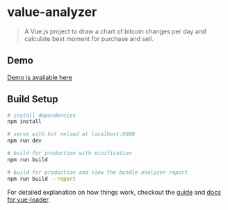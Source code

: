 # value-analyzer

> A Vue.js project to draw a chart of bitcoin changes per day 
 and calculate best moment for purchase and sell. 

## Demo

[Demo is available here](https://rawgit.com/tahq69/value-analyzer/master/dist/index.html)

## Build Setup

``` bash
# install dependencies
npm install

# serve with hot reload at localhost:8080
npm run dev

# build for production with minification
npm run build

# build for production and view the bundle analyzer report
npm run build --report
```

For detailed explanation on how things work, checkout the [guide](http://vuejs-templates.github.io/webpack/) and [docs for vue-loader](http://vuejs.github.io/vue-loader).
